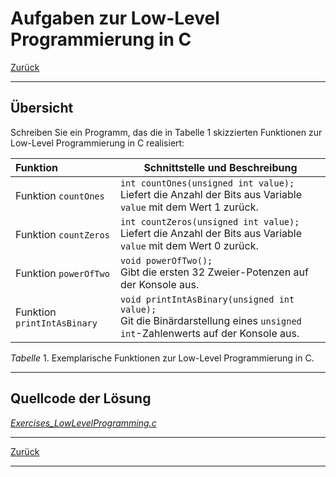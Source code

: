 # Aufgaben zur Low-Level Programmierung in C

[Zurück](./../Exercises.md)

---

## Übersicht

Schreiben Sie ein Programm, das die in Tabelle 1 skizzierten Funktionen zur
Low-Level Programmierung in C realisiert:


| Funktion | Schnittstelle und Beschreibung |
|:-------------- |-----------------------------------------|
| Funktion `countOnes` | `int countOnes(unsigned int value);`<br/>Liefert die Anzahl der Bits aus Variable `value` mit dem Wert 1 zurück. |
| Funktion `countZeros` | `int countZeros(unsigned int value);`<br/>Liefert die Anzahl der Bits aus Variable `value` mit dem Wert 0 zurück. |
| Funktion `powerOfTwo` | `void powerOfTwo();`<br/>Gibt die ersten 32 Zweier-Potenzen auf der Konsole aus. |
| Funktion `printIntAsBinary` | `void printIntAsBinary(unsigned int value);`<br/>Git die Binärdarstellung eines `unsigned int`-Zahlenwerts auf der Konsole aus. |

*Tabelle* 1. Exemplarische Funktionen zur Low-Level Programmierung in C.

---

## Quellcode der Lösung

[*Exercises_LowLevelProgramming.c*](./Exercises_LowLevelProgramming.c)<br />

---

[Zurück](./../Exercises.md)

---



